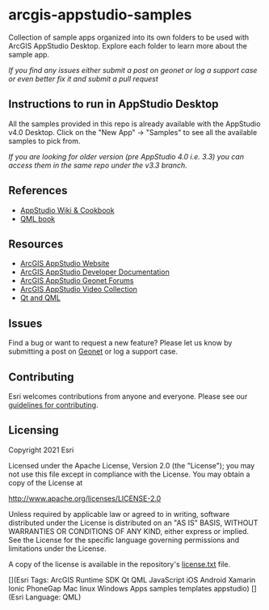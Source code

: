 
# arcgis-appstudio-samples

Collection of sample apps organized into its own folders to be used with ArcGIS AppStudio Desktop. Explore each folder to learn more about the sample app.

_If you find any issues either submit a post on geonet or log a support case or even better fix it and submit a pull request_

## Instructions to run in AppStudio Desktop

All the samples provided in this repo is already available with the AppStudio v4.0 Desktop. Click on the "New App" -> "Samples" to see all the available samples to pick from.

_If you are looking for older version (pre AppStudio 4.0 i.e. 3.3) you can access them in the same repo under the v3.3 branch._

## References
* [AppStudio Wiki & Cookbook](https://github.com/Esri/arcgis-appstudio-samples/wiki)
* [QML book](https://qmlbook.github.io)

## Resources

* [ArcGIS AppStudio Website](https://www.esri.com/en-us/arcgis/products/appstudio-for-arcgis/overview)
* [ArcGIS AppStudio Developer Documentation](http://doc.arcgis.com/en/appstudio/extend-apps/useqtcreatorcreateapp.htm)
* [ArcGIS AppStudio Geonet Forums](https://geonet.esri.com/groups/appstudio/)
* [ArcGIS AppStudio Video Collection](https://www.youtube.com/watch?v=aDy2frQ8ywI&list=PLGZUzt4E4O2Lkm7DlITW8MWKmNjBGcXJP)
* [Qt and QML](http://www.qt.io/)

## Issues

Find a bug or want to request a new feature?  Please let us know by submitting a post on [Geonet](https://geonet.esri.com/groups/appstudio) or log a support case.

## Contributing

Esri welcomes contributions from anyone and everyone. Please see our [guidelines for contributing](https://github.com/esri/contributing).

## Licensing
Copyright 2021 Esri

Licensed under the Apache License, Version 2.0 (the "License");
you may not use this file except in compliance with the License.
You may obtain a copy of the License at

http://www.apache.org/licenses/LICENSE-2.0

Unless required by applicable law or agreed to in writing, software
distributed under the License is distributed on an "AS IS" BASIS,
WITHOUT WARRANTIES OR CONDITIONS OF ANY KIND, either express or implied.
See the License for the specific language governing permissions and
limitations under the License.

A copy of the license is available in the repository's [license.txt](license.txt) file.


[](Esri Tags: ArcGIS Runtime SDK Qt QML JavaScript iOS Android Xamarin Ionic PhoneGap Mac linux Windows Apps samples templates appstudio)
[](Esri Language: QML)

